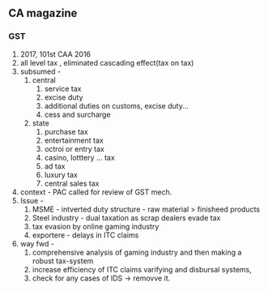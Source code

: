## CA magazine
### GST 
1. 2017, 101st CAA 2016
2. all level tax , eliminated cascading effect(tax on tax)
3. subsumed - 
	1. central 
		1. service tax
		2. excise duty
		3. additional duties on customs, excise duty...
		4. cess and surcharge
	2. state
		1. purchase tax
		2. entertainment tax
		3. octroi or entry tax
		4. casino, lotttery ... tax
		5. ad tax
		6. luxury tax
		7. central sales tax
4. context - PAC called for review of GST mech.
5. Issue - 
	1. MSME - intverted duty structure - raw material > finisheed products
	2. Steel industry - dual taxation as scrap dealers evade tax
	3. tax evasion by online gaming industry
	4. exportere - delays in ITC claims
6. way fwd - 
	1. comprehensive analysis of gaming industry and then making a robust tax-system
	2. increase efficiency of ITC claims varifying and disbursal systems, 
	3. check for any cases of IDS -> removve it.